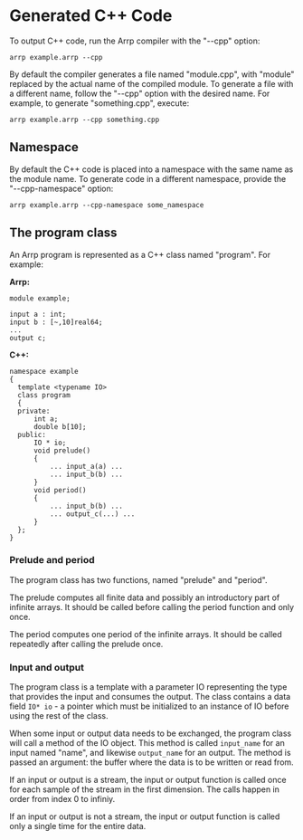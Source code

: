 # Generated C++ Code

To output C++ code, run the Arrp compiler with the "--cpp" option:

    arrp example.arrp --cpp

By default the compiler generates a file named "module.cpp", with "module" replaced by
the actual name of the compiled module.
To generate a file with a different name, follow the "--cpp" option with
the desired name. For example, to generate "something.cpp", execute:

    arrp example.arrp --cpp something.cpp

## Namespace

By default the C++ code is placed into a namespace with the same name as the module name.
To generate code in a different namespace, provide the "--cpp-namespace" option:

    arrp example.arrp --cpp-namespace some_namespace

## The program class

An Arrp program is represented as a C++ class named "program".
For example:

**Arrp:**

    module example;

    input a : int;
    input b : [~,10]real64;
    ...
    output c;

**C++:**

    namespace example
    {
      template <typename IO>
      class program
      {
      private:
          int a;
          double b[10];
      public:
          IO * io;
          void prelude()
          {
              ... input_a(a) ...
              ... input_b(b) ...
          }
          void period()
          {
              ... input_b(b) ...
              ... output_c(...) ...
          }
      };
    }

### Prelude and period

The program class has two functions, named "prelude" and "period".

The prelude computes all finite data and possibly an introductory part of infinite arrays.
It should be called before calling the period function and only once.

The period computes one period of the infinite arrays. It should be called repeatedly
after calling the prelude once.

### Input and output

The program class is a template with a parameter IO representing the type that
provides the input and consumes the output. The class contains
a data field `IO* io` - a pointer which must be initialized to an instance
of IO before using the rest of the class.

When some input or output data needs to be exchanged, the program class will
call a method of the IO object.
This method is called `input_name` for an input
named "name", and likewise `output_name` for an output.
The method is passed an argument:
the buffer where the data is to be written or read from.

If an input or output is a stream, the input or output function is
called once for each sample of the stream in the first dimension.
The calls happen in order from index 0 to infiniy.

If an input or output is not a stream, the input or output function
is called only a single time for the entire data.

